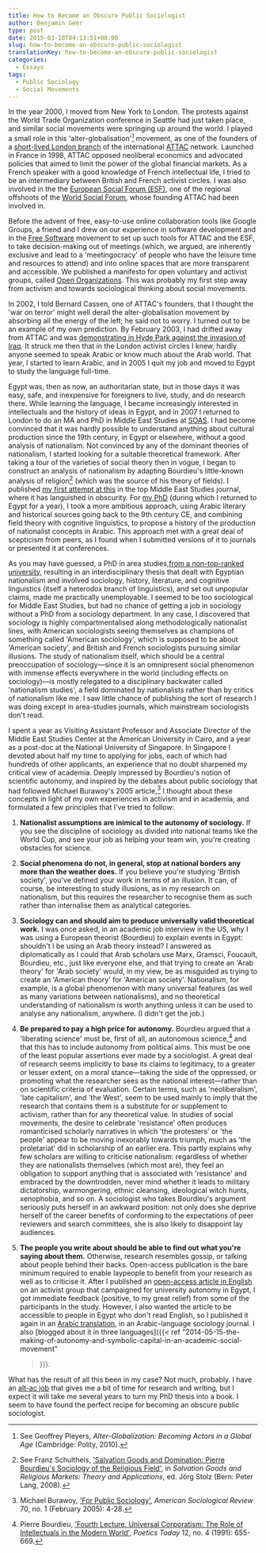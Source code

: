 ```yaml
---
title: How to Become an Obscure Public Sociologist
author: Benjamin Geer
type: post
date: 2015-03-10T04:13:51+00:00
slug: how-to-become-an-obscure-public-sociologist
translationKey: how-to-become-an-obscure-public-sociologist
categories:
  - Essays
tags:
  - Public Sociology
  - Social Movements
---
```


In the year 2000, I moved from New York to London. The protests
against the World Trade Organization conference in Seattle had just
taken place, and similar social movements were springing up around the
world. I played a small role in this 'alter-globalisation'[^1] movement,
as one of the founders of a [short-lived London
branch](http://web.archive.org/web/20020805164825/http://www.attac.org.uk/attac/html/index.vm)
of the international [ATTAC](http://www.attac.org) network. Launched in
France in 1998, ATTAC opposed neoliberal economics and advocated
policies that aimed to limit the power of the global financial
markets. As a French speaker with a good knowledge of French
intellectual life, I tried to be an intermediary between British and
French activist circles. I was also involved in the the [European
Social Forum (ESF)](http://www.fse-esf.org/), one of the regional
offshoots of the [World Social
Forum](http://en.wikipedia.org/wiki/World_Social_Forum), whose
founding ATTAC had been involved in.

Before the advent of free, easy-to-use online collaboration tools like
Google Groups, a friend and I drew on our experience in software
development and in the [Free
Software](https://www.gnu.org/philosophy/free-sw.html) movement to set
up such tools for ATTAC and the ESF, to take decision-making out of
meetings (which, we argued, are inherently exclusive and lead to a
'meetingocracy' of people who have the leisure time and resources to
attend) and into online spaces that are more transparent and
accessible. We published a manifesto for open voluntary and activist
groups, called [Open
Organizations](https://web.archive.org/web/20100609184512/http://www.open-organizations.org/view/Main/WebHome). This
was probably my first step away from activism and towards sociological
thinking about social movements.

In 2002, I told Bernard Cassen, one of ATTAC's founders, that I
thought the 'war on terror' might well derail the alter-globalisation
movement by absorbing all the energy of the left; he said not to
worry. I turned out to be an example of my own prediction. By February
2003, I had drifted away from ATTAC and was [demonstrating in Hyde
Park against the invasion of
Iraq](http://news.bbc.co.uk/2/hi/uk_news/2765041.stm). It struck me
then that in the London activist circles I knew, hardly anyone seemed
to speak Arabic or know much about the Arab world. That year, I
started to learn Arabic, and in 2005 I quit my job and moved to Egypt
to study the language full-time.

Egypt was, then as now, an authoritarian state, but in those days it
was easy, safe, and inexpensive for foreigners to live, study, and do
research there. While learning the language, I became increasingly
interested in intellectuals and the history of ideas in Egypt, and in
2007 I returned to London to do an MA and PhD in Middle East Studies
at [SOAS](http://www.soas.ac.uk). I had become convinced that it was
hardly possible to understand anything about cultural production since
the 19th century, in Egypt or elsewhere, without a good analysis of
nationalism. Not convinced by any of the dominant theories of
nationalism, I started looking for a suitable theoretical
framework. After taking a tour of the varieties of social theory then
in vogue, I began to construct an analysis of nationalism by adapting
Bourdieu's little-known analysis of religion[^2] (which was the source of
his theory of fields). I published [my first attempt at
this](https://edoc.unibas.ch/61094/) in the top Middle East Studies
journal, where it has languished in obscurity. For [my
PhD](https://eprints.soas.ac.uk/13185/) (during which I returned to
Egypt for a year), I took a more ambitious approach, using Arabic
literary and historical sources going back to the 9th century CE, and
combining field theory with cognitive linguistics, to propose a
history of the production of nationalist concepts in Arabic. This
approach met with a great deal of scepticism from peers, as I found
when I submitted versions of it to journals or presented it at
conferences.

As you may have guessed, a PhD in area studies,[from a non-top-ranked
university](https://chroniclevitae.com/news/929-academia-s-1-percent),
resulting in an interdisciplinary thesis that dealt with Egyptian
nationalism and involved sociology, history, literature, and cognitive
linguistics (itself a heterodox branch of linguistics), and set out
unpopular claims, made me practically unemployable. I seemed to be too
sociological for Middle East Studies, but had no chance of getting a
job in sociology without a PhD from a sociology department. In any
case, I discovered that sociology is highly compartmentalised along
methodologically nationalist lines, with American sociologists seeing
themselves as champions of something called 'American sociology',
which is supposed to be about 'American society', and British and
French sociologists pursuing similar illusions. The study of
nationalism itself, which should be a central preoccupation of
sociology&mdash;since it is an omnipresent social phenomenon with
immense effects everywhere in the world (including effects on
sociology)&mdash;is mostly relegated to a disciplinary backwater
called 'nationalism studies', a field dominated by nationalists rather
than by critics of nationalism like me. I saw little chance of
publishing the sort of research I was doing except in area-studies
journals, which mainstream sociologists don't read.

I spent a year as Visiting Assistant Professor and Associate Director
of the Middle East Studies Center at the American University in Cairo,
and a year as a post-doc at the National University of Singapore. In
Singapore I devoted about half my time to applying for jobs, each of
which had hundreds of other applicants, an experience that no doubt
sharpened my critical view of academia. Deeply impressed by Bourdieu's
notion of scientific autonomy, and inspired by the debates about
public sociology that had followed Michael Burawoy's 2005 article,[^3] I
thought about these concepts in light of my own experiences in
activism and in academia, and formulated a few principles that I've
tried to follow:

  1. **Nationalist assumptions are inimical to the autonomy of
     sociology.** If you see the discipline of sociology as divided
     into national teams like the World Cup, and see your job as
     helping your team win, you're creating obstacles for science.
	 
  2. **Social phenomena do not, in general, stop at national borders
     any more than the weather does.** If you believe you're studying
     'British society', you've defined your work in terms of an
     illusion. It can, of course, be interesting to study illusions,
     as in my research on nationalism, but this requires the
     researcher to recognise them as such rather than internalise them
     as analytical categories.
	 
  3. **Sociology can and should aim to produce universally valid
     theoretical work.** I was once asked, in an academic job
     interview in the US, why I was using a European theorist
     (Bourdieu) to explain events in Egypt: shouldn't I be using an
     Arab theory instead? I answered as diplomatically as I could that
     Arab scholars use Marx, Gramsci, Foucault, Bourdieu, etc., just
     like everyone else, and that trying to create an 'Arab theory'
     for 'Arab society' would, in my view, be as misguided as trying
     to create an 'American theory' for 'American
     society'. Nationalism, for example, is a global phenomenon with
     many universal features (as well as many variations between
     nationalisms), and no theoretical understanding of nationalism is
     worth anything unless it can be used to analyse any nationalism,
     anywhere. (I didn't get the job.)
	 
  4. **Be prepared to pay a high price for autonomy.** Bourdieu argued
     that a 'liberating science' must be, first of all, an autonomous
     science,[^4] and that this has to include autonomy from political
     aims. This must be one of the least popular assertions ever made
     by a sociologist. A great deal of research seems implicitly to
     base its claims to legitimacy, to a greater or lesser extent, on
     a moral stance&mdash;taking the side of the oppressed, or
     promoting what the researcher sees as the national
     interest&mdash;rather than on scientific criteria of
     evaluation. Certain terms, such as 'neoliberalism', 'late
     capitalism', and 'the West', seem to be used mainly to imply that
     the research that contains them is a substitute for or supplement
     to activism, rather than for any theoretical value. In studies of
     social movements, the desire to celebrate 'resistance' often
     produces romanticised scholarly narratives in which 'the
     protesters' or 'the people' appear to be moving inexorably
     towards triumph, much as 'the proletariat' did in scholarship of
     an earlier era. This partly explains why few scholars are willing
     to criticise nationalism: regardless of whether they are
     nationalists themselves (which most are), they feel an obligation
     to support anything that is associated with 'resistance' and
     embraced by the downtrodden, never mind whether it leads to
     military dictatorship, warmongering, ethnic cleansing,
     ideological witch hunts, xenophobia, and so on. A sociologist who
     takes Bourdieu's argument seriously puts herself in an awkward
     position: not only does she deprive herself of the career
     benefits of conforming to the expectations of peer reviewers and
     search committees, she is also likely to disappoint lay
     audiences.
	 
  5. **The people you write about should be able to find out what
     you're saying about them.** Otherwise, research resembles gossip,
     or talking about people behind their backs. Open-access
     publication is the bare minimum required to enable laypeople to
     benefit from your research as well as to criticise it. After I
     published an [open-access article in
     English](https://doi.org/10.4000/ejts.4780) on an activist group
     that campaigned for university autonomy in Egypt, I got immediate
     feedback (positive, to my great relief) from some of the
     participants in the study. However, I also wanted the article to
     be accessible to people in Egypt who don't read English, so I
     published it again in an [Arabic
     translation](https://edoc.unibas.ch/61091/), in an
     Arabic-language sociology journal. I also [blogged about it in
     three languages]({{< ref
     "2014-05-15-the-making-of-autonomy-and-symbolic-capital-in-an-academic-social-movement"
     >}}).
	 
What has the result of all this been in my case? Not much, probably. I
have an [alt-ac
job](http://sociologicalimagination.org/archives/17966) that gives me
a bit of time for research and writing, but I expect it will take me
several years to turn my PhD thesis into a book. I seem to have found
the perfect recipe for becoming an obscure public sociologist.

[^1]: See Geoffrey Pleyers, _Alter-Globalization: Becoming Actors in a
Global Age_ (Cambridge: Polity, 2010).

[^2]: See Franz Schultheis, ['Salvation Goods and Domination: Pierre
Bourdieu's Sociology of the Religious
Field'](https://www.alexandria.unisg.ch/publications/42236), in
_Salvation Goods and Religious Markets: Theory and Applications_,
ed. Jörg Stolz (Bern: Peter Lang, 2008).

[^3]: Michael Burawoy, ['For Public
Sociology'](http://burawoy.berkeley.edu/Public%20Sociology,%20Live/Burawoy.pdf),
_American Sociological Review_ 70, no. 1 (February 2005): 4-28.

[^4]: Pierre Bourdieu, ['Fourth Lecture. Universal Corporatism: The
Role of Intellectuals in the Modern
World'](https://www.jstor.org/stable/1772708), _Poetics Today_ 12,
no. 4 (1991): 655-669.

